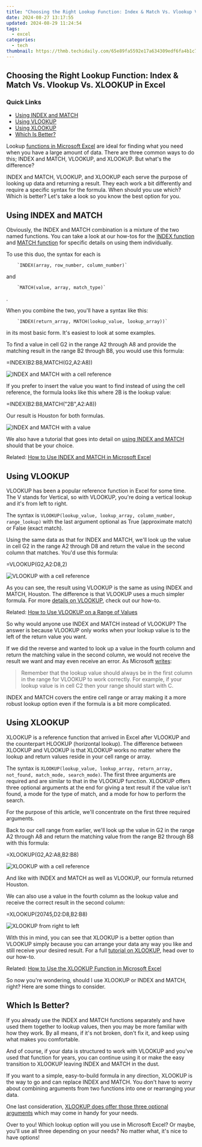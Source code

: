 ```yaml
---
title: "Choosing the Right Lookup Function: Index & Match Vs. Vlookup Vs. XLOOKUP in Excel"
date: 2024-08-27 13:17:55
updated: 2024-08-29 11:24:54
tags:
  - excel
categories:
  - tech
thumbnail: https://thmb.techidaily.com/65e89fa5592e17a634309edf6fa4b1c7a4776f7c9bc581c108157d66f219235d.jpg
---
```


## Choosing the Right Lookup Function: Index & Match Vs. Vlookup Vs. XLOOKUP in Excel

### Quick Links

* [Using INDEX and MATCH](https://android-transfer.techidaily.com/in-2024-5-ways-to-transfer-music-from-samsung-galaxy-z-flip-5-to-other-android-devices-easily-drfone-by-drfone-transfer-from-android-transfer-from-android/)
* [Using VLOOKUP](https://fox-blue.techidaily.com/2024-approved-top-10-jpg-to-gif-converters-online-free/)
* [Using XLOOKUP](https://on-screen-recording.techidaily.com/new-2024-approved-streamline-your-zoom-meetings-screen-sharing-essentials/)
* [Which Is Better?](https://extra-guidance.techidaily.com/updated-quick-fix-techniques-for-social-media-collaborative-art/)

 Lookup [functions in Microsoft Excel](https://vimeo-videos.techidaily.com/in-2024-high-end-downloads-best-10-apps-for-extracting-vimeo-videos/) are ideal for finding what you need when you have a large amount of data. There are three common ways to do this; INDEX and MATCH, VLOOKUP, and XLOOKUP. But what's the difference?

 INDEX and MATCH, VLOOKUP, and XLOOKUP each serve the purpose of looking up data and returning a result. They each work a bit differently and require a specific syntax for the formula. When should you use which? Which is better? Let's take a look so you know the best option for you.

##  Using INDEX and MATCH

 Obviously, the INDEX and MATCH combination is a mixture of the two named functions. You can take a look at our how-tos for the [INDEX function](https://youtube-help.techidaily.com/in-2024-the-full-course-on-becoming-a-yt-creator-expert/) and [MATCH function](https://extra-guidance.techidaily.com/mirthful-missions-delving-into-the-goofy-movie-vhs-for-2024/) for specific details on using them individually.

 To use this duo, the syntax for each is 

        `INDEX(array, row_number, column_number)`
    
 and 

        `MATCH(value, array, match_type)`
    
 .

 When you combine the two, you'll have a syntax like this: 

        `INDEX(return_array, MATCH(lookup_value, lookup_array))`
    
 in its most basic form. It's easiest to look at some examples.

 To find a value in cell G2 in the range A2 through A8 and provide the matching result in the range B2 through B8, you would use this formula:

=INDEX(B2:B8,MATCH(G2,A2:A8))

![INDEX and MATCH with a cell reference](https://static1.howtogeekimages.com/wordpress/wp-content/uploads/2022/04/IndexMatchCell-ExcelLookupFunctions.png) 

 If you prefer to insert the value you want to find instead of using the cell reference, the formula looks like this where 2B is the lookup value:

=INDEX(B2:B8,MATCH("2B",A2:A8))

 Our result is Houston for both formulas.

![INDEX and MATCH with a value](https://static1.howtogeekimages.com/wordpress/wp-content/uploads/2022/04/IndexMatchValue-ExcelLookupFunctions.png) 

 We also have a tutorial that goes into detail on [using INDEX and MATCH](https://os-tips.techidaily.com/reviving-ipad-connectivity-essential-steps-for-reactivating-the-usb-driver/) should that be your choice.

Related: [How to Use INDEX and MATCH in Microsoft Excel](https://os-tips.techidaily.com/reviving-ipad-connectivity-essential-steps-for-reactivating-the-usb-driver/) 

##  Using VLOOKUP

 VLOOKUP has been a popular reference function in Excel for some time. The V stands for Vertical, so with VLOOKUP, you're doing a vertical lookup and it's from left to right.

 The syntax is `VLOOKUP(lookup_value, lookup_array, column_number, range_lookup)` with the last argument optional as True (approximate match) or False (exact match).

 Using the same data as that for INDEX and MATCH, we'll look up the value in cell G2 in the range A2 through D8 and return the value in the second column that matches. You'd use this formula:

=VLOOKUP(G2,A2:D8,2)

![VLOOKUP with a cell reference](https://static1.howtogeekimages.com/wordpress/wp-content/uploads/2022/04/VLOOKUPCell-ExcelLookupFunctions.png) 

 As you can see, the result using VLOOKUP is the same as using INDEX and MATCH, Houston. The difference is that VLOOKUP uses a much simpler formula. For more [details on VLOOKUP](https://win-able.techidaily.com/1723001670706-troubleshooting-genshin-impact-fix-stability-issues-and-stop-pc-crashes/), check out our how-to.

Related: [How to Use VLOOKUP on a Range of Values](https://win-able.techidaily.com/1723001670706-troubleshooting-genshin-impact-fix-stability-issues-and-stop-pc-crashes/) 

 So why would anyone use INDEX and MATCH instead of VLOOKUP? The answer is because VLOOKUP only works when your lookup value is to the left of the return value you want.

 If we did the reverse and wanted to look up a value in the fourth column and return the matching value in the second column, we would not receive the result we want and may even receive an error. As Microsoft [writes](https://support.microsoft.com/en-us/office/vlookup-function-0bbc8083-26fe-4963-8ab8-93a18ad188a1):

> Remember that the lookup value should always be in the first column in the range for VLOOKUP to work correctly. For example, if your lookup value is in cell C2 then your range should start with C.

 INDEX and MATCH covers the entire cell range or array making it a more robust lookup option even if the formula is a bit more complicated.

##  Using XLOOKUP

 XLOOKUP is a reference function that arrived in Excel after VLOOKUP and the counterpart HLOOKUP (horizontal lookup). The difference between XLOOKUP and VLOOKUP is that XLOOKUP works no matter where the lookup and return values reside in your cell range or array.

 The syntax is `XLOOKUP(lookup_value, lookup_array, return_array, not_found, match_mode, search_mode)`. The first three arguments are required and are similar to that in the VLOOKUP function. XLOOKUP offers three optional arguments at the end for giving a text result if the value isn't found, a mode for the type of match, and a mode for how to perform the search.

 For the purpose of this article, we'll concentrate on the first three required arguments.

 Back to our cell range from earlier, we'll look up the value in G2 in the range A2 through A8 and return the matching value from the range B2 through B8 with this formula:

=XLOOKUP(G2,A2:A8,B2:B8)

![XLOOKUP with a cell reference](https://static1.howtogeekimages.com/wordpress/wp-content/uploads/2022/04/XLOOKUPCell-ExcelLookupFunctions.png) 

 And like with INDEX and MATCH as well as VLOOKUP, our formula returned Houston.

 We can also use a value in the fourth column as the lookup value and receive the correct result in the second column:

=XLOOKUP(20745,D2:D8,B2:B8)

![XLOOKUP from right to left](https://static1.howtogeekimages.com/wordpress/wp-content/uploads/2022/04/GoodXLOOKUP-ExcelLookupFunctions.png) 

 With this in mind, you can see that XLOOKUP is a better option than VLOOKUP simply because you can arrange your data any way you like and still receive your desired result. For a full [tutorial on XLOOKUP](https://android-transfer.techidaily.com/in-2024-5-ways-to-transfer-music-from-asus-rog-phone-7-ultimate-to-other-android-devices-easily-drfone-by-drfone-transfer-from-android-transfer-from-android/), head over to our how-to.

Related: [How to Use the XLOOKUP Function in Microsoft Excel](https://android-transfer.techidaily.com/in-2024-5-ways-to-transfer-music-from-asus-rog-phone-7-ultimate-to-other-android-devices-easily-drfone-by-drfone-transfer-from-android-transfer-from-android/) 

 So now you're wondering, should I use XLOOKUP or INDEX and MATCH, right? Here are some things to consider.

##  Which Is Better?

 If you already use the INDEX and MATCH functions separately and have used them together to lookup values, then you may be more familiar with how they work. By all means, if it's not broken, don't fix it, and keep using what makes you comfortable.

 And of course, if your data is structured to work with VLOOKUP and you've used that function for years, you can continue using it or make the easy transition to XLOOKUP leaving INDEX and MATCH in the dust.

 If you want to a simple, easy-to-build formula in any direction, XLOOKUP is the way to go and can replace INDEX and MATCH. You don't have to worry about combining arguments from two functions into one or rearranging your data.

 One last consideration, [XLOOKUP does offer those three optional arguments](https://support.microsoft.com/en-us/office/xlookup-function-b7fd680e-6d10-43e6-84f9-88eae8bf5929) which may come in handy for your needs.

 Over to you! Which lookup option will you use in Microsoft Excel? Or maybe, you'll use all three depending on your needs? No matter what, it's nice to have options!

<ins class="adsbygoogle"
     style="display:block"
     data-ad-format="autorelaxed"
     data-ad-client="ca-pub-7571918770474297"
     data-ad-slot="1223367746"></ins>



<ins class="adsbygoogle"
     style="display:block"
     data-ad-client="ca-pub-7571918770474297"
     data-ad-slot="8358498916"
     data-ad-format="auto"
     data-full-width-responsive="true"></ins>

